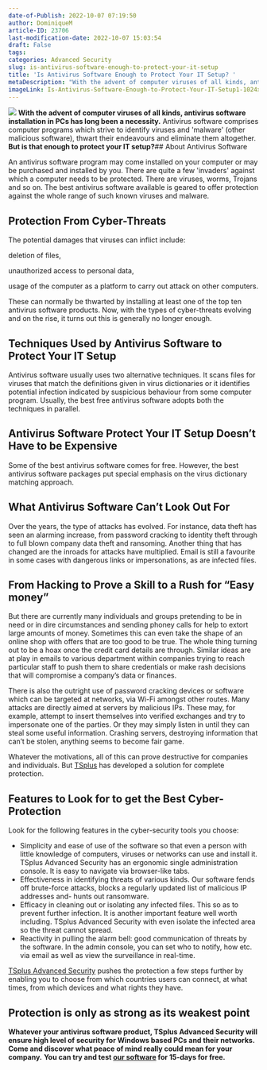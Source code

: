 ```yaml
---
date-of-Publish: 2022-10-07 07:19:50
author: DominiqueM
article-ID: 23706
last-modification-date: 2022-10-07 15:03:54
draft: False
tags: 
categories: Advanced Security
slug: is-antivirus-software-enough-to-protect-your-it-setup
title: 'Is Antivirus Software Enough to Protect Your IT Setup? '
metaDescription: "With the advent of computer viruses of all kinds, antivirus software protection in PCs has long been a necessity. But is that enough?"
imageLink: Is-Antivirus-Software-Enough-to-Protect-Your-IT-Setup1-1024x576.png
---
```

[![](/images/Is-Antivirus-Software-Enough-to-Protect-Your-IT-Setup1-1024x576.png)](https://tsplus.net/advanced-security/) 
**With the advent of computer viruses of all kinds, antivirus software installation in PCs has long been a necessity.** Antivirus software comprises computer programs which strive to identify viruses and 'malware' (other malicious software), thwart their endeavours and eliminate them altogether. **But is that enough to protect your IT setup?**## About Antivirus Software


An antivirus software program may come installed on your computer or may be purchased and installed by you. There are quite a few 'invaders' against which a computer needs to be protected. There are viruses, worms, Trojans and so on. The best antivirus software available is geared to offer protection against the whole range of such known viruses and malware.


## Protection From Cyber-Threats


The potential damages that viruses can inflict include:


deletion of files,


unauthorized access to personal data,


usage of the computer as a platform to carry out attack on other computers.


These can normally be thwarted by installing at least one of the top ten antivirus software products. Now, with the types of cyber-threats evolving and on the rise, it turns out this is generally no longer enough.


## Techniques Used by Antivirus Software to Protect Your IT Setup


Antivirus software usually uses two alternative techniques. It scans files for viruses that match the definitions given in virus dictionaries or it identifies potential infection indicated by suspicious behaviour from some computer program. Usually, the best free antivirus software adopts both the techniques in parallel.


## Antivirus Software Protect Your IT Setup Doesn’t Have to be Expensive


Some of the best antivirus software comes for free. However, the best antivirus software packages put special emphasis on the virus dictionary matching approach.


## What Antivirus Software Can’t Look Out For


Over the years, the type of attacks has evolved. For instance, data theft has seen an alarming increase, from password cracking to identity theft through to full blown company data theft and ransoming. Another thing that has changed are the inroads for attacks have multiplied. Email is still a favourite in some cases with dangerous links or impersonations, as are infected files.


## From Hacking to Prove a Skill to a Rush for “Easy money”


But there are currently many individuals and groups pretending to be in need or in dire circumstances and sending phoney calls for help to extort large amounts of money. Sometimes this can even take the shape of an online shop with offers that are too good to be true. The whole thing turning out to be a hoax once the credit card details are through. Similar ideas are at play in emails to various department within companies trying to reach particular staff to push them to share credentials or make rash decisions that will compromise a company’s data or finances.


There is also the outright use of password cracking devices or software which can be targeted at networks, via Wi-Fi amongst other routes. Many attacks are directly aimed at servers by malicious IPs. These may, for example, attempt to insert themselves into verified exchanges and try to impersonate one of the parties. Or they may simply listen in until they can steal some useful information. Crashing servers, destroying information that can’t be stolen, anything seems to become fair game.


Whatever the motivations, all of this can prove destructive for companies and individuals. But [TSplus](https://tsplus.net/) has developed a solution for complete protection.


## Features to Look for to get the Best Cyber-Protection


Look for the following features in the cyber-security tools you choose:


* Simplicity and ease of use of the software so that even a person with little knowledge of computers, viruses or networks can use and install it. TSplus Advanced Security has an ergonomic single administration console. It is easy to navigate via browser-like tabs.
* Effectiveness in identifying threats of various kinds. Our software fends off brute-force attacks, blocks a regularly updated list of malicious IP addresses and- hunts out ransomware.
* Efficacy in cleaning out or isolating any infected files. This so as to prevent further infection. It is another important feature well worth including. TSplus Advanced Security with even isolate the infected area so the threat cannot spread.
* Reactivity in pulling the alarm bell: good communication of threats by the software. In the admin console, you can set who to notify, how etc. via email as well as view the surveillance in real-time.


[TSplus Advanced Security](https://tsplus.net/advanced-security/) pushes the protection a few steps further by enabling you to choose from which countries users can connect, at what times, from which devices and what rights they have.


## Protection is only as strong as its weakest point


**Whatever your antivirus software product, TSplus Advanced Security will ensure high level of security for Windows based PCs and their networks.** **Come and discover what peace of mind really could mean for your company.** **You can try and test [our software](https://tsplus.net/) for 15-days for free.**


